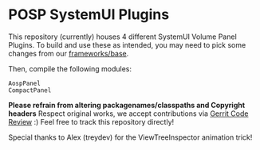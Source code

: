 # POSP SystemUI Plugins

This repository (currently) houses 4 different SystemUI Volume Panel Plugins.
To build and use these as intended, you may need to pick some changes from our [frameworks/base](https://github.com/PotatoProject/frameworks_base).

Then, compile the following modules:
```
AospPanel
CompactPanel
```

**Please refrain from altering packagenames/classpaths and Copyright headers**
Respect original works, we accept contributions via [Gerrit Code Review](review.potatoproject.co) :)
Feel free to track this repository directly!

Special thanks to Alex (treydev) for the ViewTreeInspector animation trick!
